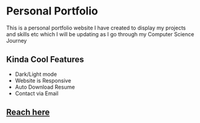 # Personal Portfolio

This is a personal portfolio website I have created to display my projects and skills etc which I will be updating as I go through my Computer Science Journey

## Kinda Cool Features
- Dark/Light mode
- Website is Responsive
- Auto Download Resume
- Contact via Email


## [Reach here](https://fergusshort.netlify.app/)
